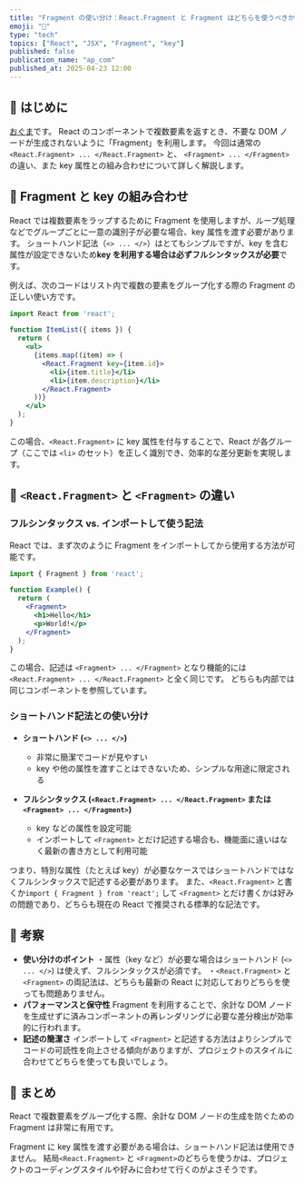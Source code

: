 ```yaml
---
title: "Fragment の使い分け：React.Fragment と Fragment はどちらを使うべきか？"
emoji: "🚀"
type: "tech"
topics: ["React", "JSX", "Fragment", "key"]
published: false
publication_name: "ap_com"
published_at: 2025-04-23 12:00
---
```


## 🌟 はじめに

[おぐま](https://github.com/9mak)です。
React のコンポーネントで複数要素を返すとき、不要な DOM ノードが生成されないように「Fragment」を利用します。
今回は通常の `<React.Fragment> ... </React.Fragment>` と、 `<Fragment> ... </Fragment>` の違い、また key 属性との組み合わせについて詳しく解説します。

## 📝 Fragment と key の組み合わせ

React では複数要素をラップするために Fragment を使用しますが、ループ処理などでグループごとに一意の識別子が必要な場合、key 属性を渡す必要があります。
ショートハンド記法（`<> ... </>`）はとてもシンプルですが、key を含む属性が設定できないため**key を利用する場合は必ずフルシンタックスが必要**です。

例えば、次のコードはリスト内で複数の要素をグループ化する際の Fragment の正しい使い方です。

```jsx
import React from 'react';

function ItemList({ items }) {
  return (
    <ul>
      {items.map((item) => (
        <React.Fragment key={item.id}>
          <li>{item.title}</li>
          <li>{item.description}</li>
        </React.Fragment>
      ))}
    </ul>
  );
}
```

この場合、`<React.Fragment>` に key 属性を付与することで、React が各グループ（ここでは `<li>` のセット）を正しく識別でき、効率的な差分更新を実現します。

## 🤔 `<React.Fragment>` と `<Fragment>` の違い

### フルシンタックス vs. インポートして使う記法

React では、まず次のように Fragment をインポートしてから使用する方法が可能です。

```jsx
import { Fragment } from 'react';

function Example() {
  return (
    <Fragment>
      <h1>Hello</h1>
      <p>World!</p>
    </Fragment>
  );
}
```

この場合、記述は `<Fragment> ... </Fragment>` となり機能的には `<React.Fragment> ... </React.Fragment>` と全く同じです。
どちらも内部では同じコンポーネントを参照しています。

### ショートハンド記法との使い分け

- **ショートハンド (`<> ... </>`)**
  - 非常に簡潔でコードが見やすい
  - key や他の属性を渡すことはできないため、シンプルな用途に限定される

- **フルシンタックス (`<React.Fragment> ... </React.Fragment>` または `<Fragment> ... </Fragment>`)**
  - key などの属性を設定可能
  - インポートして `<Fragment>` とだけ記述する場合も、機能面に違いはなく最新の書き方として利用可能

つまり、特別な属性（たとえば key）が必要なケースではショートハンドではなくフルシンタックスで記述する必要があります。
また、`<React.Fragment>` と書くか`import { Fragment } from 'react';` して `<Fragment>` とだけ書くかは好みの問題であり、どちらも現在の React で推奨される標準的な記法です。

## 🤔 考察

- **使い分けのポイント**
  ・属性（key など）が必要な場合はショートハンド (`<> ... </>`) は使えず、フルシンタックスが必須です。
  ・`<React.Fragment>` と `<Fragment>` の両記法は、どちらも最新の React に対応しておりどちらを使っても問題ありません。
- **パフォーマンスと保守性**
  Fragment を利用することで、余計な DOM ノードを生成せずに済みコンポーネントの再レンダリングに必要な差分検出が効率的に行われます。
- **記述の簡潔さ**
  インポートして `<Fragment>` と記述する方法はよりシンプルでコードの可読性を向上させる傾向がありますが、プロジェクトのスタイルに合わせてどちらを使っても良いでしょう。

## 🎉 まとめ

React で複数要素をグループ化する際、余計な DOM ノードの生成を防ぐための Fragment は非常に有用です。

Fragment に key 属性を渡す必要がある場合は、ショートハンド記法は使用できません。
結局`<React.Fragment>` と `<Fragment>`のどちらを使うかは、プロジェクトのコーディングスタイルや好みに合わせて行くのがよさそうです。
